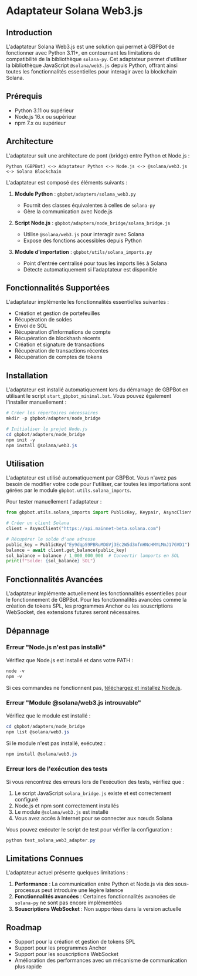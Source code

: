 # Adaptateur Solana Web3.js

## Introduction

L'adaptateur Solana Web3.js est une solution qui permet à GBPBot de fonctionner avec Python 3.11+, en contournant les limitations de compatibilité de la bibliothèque `solana-py`. Cet adaptateur permet d'utiliser la bibliothèque JavaScript `@solana/web3.js` depuis Python, offrant ainsi toutes les fonctionnalités essentielles pour interagir avec la blockchain Solana.

## Prérequis

- Python 3.11 ou supérieur
- Node.js 16.x ou supérieur
- npm 7.x ou supérieur

## Architecture

L'adaptateur suit une architecture de pont (bridge) entre Python et Node.js :

```
Python (GBPBot) <-> Adaptateur Python <-> Node.js <-> @solana/web3.js <-> Solana Blockchain
```

L'adaptateur est composé des éléments suivants :

1. **Module Python** : `gbpbot/adapters/solana_web3.py`
   - Fournit des classes équivalentes à celles de `solana-py`
   - Gère la communication avec Node.js

2. **Script Node.js** : `gbpbot/adapters/node_bridge/solana_bridge.js`
   - Utilise `@solana/web3.js` pour interagir avec Solana
   - Expose des fonctions accessibles depuis Python

3. **Module d'importation** : `gbpbot/utils/solana_imports.py`
   - Point d'entrée centralisé pour tous les imports liés à Solana
   - Détecte automatiquement si l'adaptateur est disponible

## Fonctionnalités Supportées

L'adaptateur implémente les fonctionnalités essentielles suivantes :

- Création et gestion de portefeuilles
- Récupération de soldes
- Envoi de SOL
- Récupération d'informations de compte
- Récupération de blockhash récents
- Création et signature de transactions
- Récupération de transactions récentes
- Récupération de comptes de tokens

## Installation

L'adaptateur est installé automatiquement lors du démarrage de GBPBot en utilisant le script `start_gbpbot_minimal.bat`. Vous pouvez également l'installer manuellement :

```powershell
# Créer les répertoires nécessaires
mkdir -p gbpbot/adapters/node_bridge

# Initialiser le projet Node.js
cd gbpbot/adapters/node_bridge
npm init -y
npm install @solana/web3.js
```

## Utilisation

L'adaptateur est utilisé automatiquement par GBPBot. Vous n'avez pas besoin de modifier votre code pour l'utiliser, car toutes les importations sont gérées par le module `gbpbot.utils.solana_imports`.

Pour tester manuellement l'adaptateur :

```python
from gbpbot.utils.solana_imports import PublicKey, Keypair, AsyncClient

# Créer un client Solana
client = AsyncClient("https://api.mainnet-beta.solana.com")

# Récupérer le solde d'une adresse
public_key = PublicKey("Ey9dqpS9PBRuMDGVj3Ec2W5d3mfnHNcHMYLMmJ17GVD1")
balance = await client.get_balance(public_key)
sol_balance = balance / 1_000_000_000  # Convertir lamports en SOL
print(f"Solde: {sol_balance} SOL")
```

## Fonctionnalités Avancées

L'adaptateur implémente actuellement les fonctionnalités essentielles pour le fonctionnement de GBPBot. Pour les fonctionnalités avancées comme la création de tokens SPL, les programmes Anchor ou les souscriptions WebSocket, des extensions futures seront nécessaires.

## Dépannage

### Erreur "Node.js n'est pas installé"

Vérifiez que Node.js est installé et dans votre PATH :

```powershell
node -v
npm -v
```

Si ces commandes ne fonctionnent pas, [téléchargez et installez Node.js](https://nodejs.org/).

### Erreur "Module @solana/web3.js introuvable"

Vérifiez que le module est installé :

```powershell
cd gbpbot/adapters/node_bridge
npm list @solana/web3.js
```

Si le module n'est pas installé, exécutez :

```powershell
npm install @solana/web3.js
```

### Erreur lors de l'exécution des tests

Si vous rencontrez des erreurs lors de l'exécution des tests, vérifiez que :

1. Le script JavaScript `solana_bridge.js` existe et est correctement configuré
2. Node.js et npm sont correctement installés
3. Le module `@solana/web3.js` est installé
4. Vous avez accès à Internet pour se connecter aux nœuds Solana

Vous pouvez exécuter le script de test pour vérifier la configuration :

```powershell
python test_solana_web3_adapter.py
```

## Limitations Connues

L'adaptateur actuel présente quelques limitations :

1. **Performance** : La communication entre Python et Node.js via des sous-processus peut introduire une légère latence
2. **Fonctionnalités avancées** : Certaines fonctionnalités avancées de `solana-py` ne sont pas encore implémentées
3. **Souscriptions WebSocket** : Non supportées dans la version actuelle

## Roadmap

- Support pour la création et gestion de tokens SPL
- Support pour les programmes Anchor
- Support pour les souscriptions WebSocket
- Amélioration des performances avec un mécanisme de communication plus rapide 
